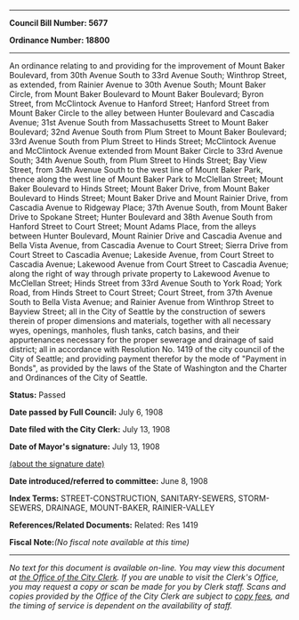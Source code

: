 

********

**Council Bill Number: 5677**
   
**Ordinance Number: 18800**
********

 An ordinance relating to and providing for the improvement of Mount Baker Boulevard, from 30th Avenue South to 33rd Avenue South; Winthrop Street, as extended, from Rainier Avenue to 30th Avenue South; Mount Baker Circle, from Mount Baker Boulevard to Mount Baker Boulevard; Byron Street, from McClintock Avenue to Hanford Street; Hanford Street from Mount Baker Circle to the alley between Hunter Boulevard and Cascadia Avenue; 31st Avenue South from Massachusetts Street to Mount Baker Boulevard; 32nd Avenue South from Plum Street to Mount Baker Boulevard; 33rd Avenue South from Plum Street to Hinds Street; McClintock Avenue and McClintock Avenue extended from Mount Baker Circle to 33rd Avenue South; 34th Avenue South, from Plum Street to Hinds Street; Bay View Street, from 34th Avenue South to the west line of Mount Baker Park, thence along the west line of Mount Baker Park to McClellan Street; Mount Baker Boulevard to Hinds Street; Mount Baker Drive, from Mount Baker Boulevard to Hinds Street; Mount Baker Drive and Mount Rainier Drive, from Cascadia Avenue to Ridgeway Place; 37th Avenue South, from Mount Baker Drive to Spokane Street; Hunter Boulevard and 38th Avenue South from Hanford Street to Court Street; Mount Adams Place, from the alleys between Hunter Boulevard, Mount Rainier Drive and Cascadia Avenue and Bella Vista Avenue, from Cascadia Avenue to Court Street; Sierra Drive from Court Street to Cascadia Avenue; Lakeside Avenue, from Court Street to Cascadia Avenue; Lakewood Avenue from Court Street to Cascadia Avenue; along the right of way through private property to Lakewood Avenue to McClellan Street; Hinds Street from 33rd Avenue South to York Road; York Road, from Hinds Street to Court Street; Court Street, from 37th Avenue South to Bella Vista Avenue; and Rainier Avenue from Winthrop Street to Bayview Street; all in the City of Seattle by the construction of sewers therein of proper dimensions and materials, together with all necessary wyes, openings, manholes, flush tanks, catch basins, and their appurtenances necessary for the proper sewerage and drainage of said district; all in accordance with Resolution No. 1419 of the city council of the City of Seattle; and providing payment therefor by the mode of "Payment in Bonds", as provided by the laws of the State of Washington and the Charter and Ordinances of the City of Seattle.

**Status:** Passed
   
**Date passed by Full Council:** July 6, 1908
   
**Date filed with the City Clerk:** July 13, 1908
   
**Date of Mayor's signature:** July 13, 1908
   
[(about the signature date)](/~public/approvaldate.htm)
   
   
   
**Date introduced/referred to committee:** June 8, 1908
   
   
**Index Terms:** STREET-CONSTRUCTION, SANITARY-SEWERS, STORM-SEWERS, DRAINAGE, MOUNT-BAKER, RAINIER-VALLEY

**References/Related Documents:** Related: Res 1419

**Fiscal Note:**_(No fiscal note available at this time)_
********

_No text for this document is available on-line. You may view this document at [the Office of the City Clerk](http://www.seattle.gov/leg/clerk/contactUs.htm). If you are unable to visit the Clerk's Office, you may request a copy or scan be made for you by Clerk staff. Scans and copies provided by the Office of the City Clerk are subject to [copy fees](http://clerk.seattle.gov/~public/clerkfees.htm), and the timing of service is dependent on the availability of staff._

